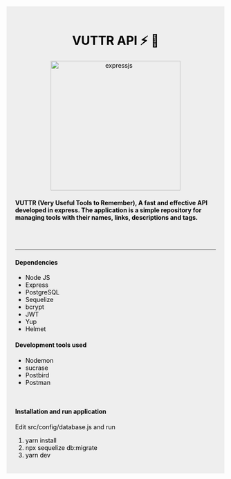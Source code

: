 <div style="color: #000; background: #eee; padding: 20px;">
<center>

# VUTTR API :zap: :hammer:

<img width="300" alt="expressjs" src="https://user-images.githubusercontent.com/46490801/95209252-8ae04180-07c0-11eb-8dc0-92f45c0a8bff.png">

</center>

#### VUTTR (Very Useful Tools to Remember), A fast and effective API developed in express. The application is a simple repository for managing tools with their names, links, descriptions and tags.

<br><br><hr>

#### Dependencies
* Node JS
* Express
* PostgreSQL
* Sequelize
* bcrypt
* JWT
* Yup
* Helmet

#### Development tools used
* Nodemon 
* sucrase
* Postbird
* Postman

<br>

#### Installation and run application
Edit src/config/database.js and run

1. yarn install
2. npx sequelize db:migrate
2. yarn dev 


</div>

